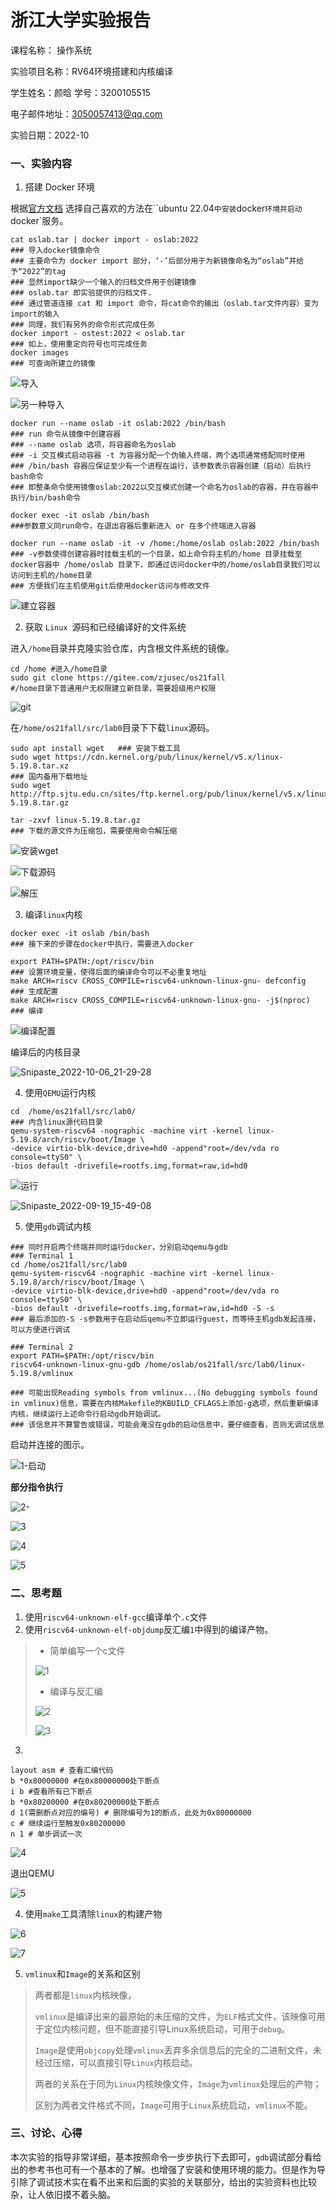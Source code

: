 # 浙江大学实验报告

课程名称： 操作系统

实验项目名称：RV64环境搭建和内核编译

学生姓名：颜晗 		学号：3200105515

电子邮件地址：3050057413@qq.com

实验日期：2022-10





### 一、实验内容

1. 搭建 Docker 环境

根据[官方文档](https://docs.docker.com/engine/install/ubuntu/) 选择自己喜欢的方法在``ubuntu 22.04`中安装`docker`环境并启动`docker`服务。

```shell
cat oslab.tar | docker import - oslab:2022
### 导入docker镜像命令
### 主要命令为 docker import 部分，‘-’后部分用于为新镜像命名为“oslab”并给予“2022”的tag
### 显然import缺少一个输入的归档文件用于创建镜像
### oslab.tar 即实验提供的归档文件.
### 通过管道连接 cat 和 import 命令，将cat命令的输出（oslab.tar文件内容）变为import的输入
### 同理，我们有另外的命令形式完成任务
docker import - ostest:2022 < oslab.tar
### 如上，使用重定向符号也可完成任务
docker images
### 可查询所建立的镜像
```

![导入](0images\4.1\导入.jpg)

![另一种导入](0images\4.1\另一种导入.jpg)

```shell
docker run --name oslab -it oslab:2022 /bin/bash
### run 命令从镜像中创建容器
### --name oslab 选项，将容器命名为oslab
### -i 交互模式启动容器 -t 为容器分配一个伪输入终端，两个选项通常搭配同时使用
### /bin/bash 容器应保证至少有一个进程在运行，该参数表示容器创建（启动）后执行bash命令
### 即整条命令使用镜像oslab:2022以交互模式创建一个命名为oslab的容器，并在容器中执行/bin/bash命令

docker exec -it oslab /bin/bash 
###参数意义同run命令，在退出容器后重新进入 or 在多个终端进入容器

docker run --name oslab -it -v /home:/home/oslab oslab:2022 /bin/bash
### -v参数使得创建容器时挂载主机的一个目录，如上命令将主机的/home 目录挂载至docker容器中 /home/oslab 目录下，即通过访问docker中的/home/oslab目录我们可以访问到主机的/home目录
### 方便我们在主机使用git后使用docker访问与修改文件
```

![建立容器](0images\4.1\建立容器.jpg)

2. 获取 `Linux `源码和已经编译好的文件系统

进入`/home`目录并克隆实验仓库，内含根文件系统的镜像。

```shell
cd /home #进入/home目录
sudo git clone https://gitee.com/zjusec/os21fall 
#/home目录下普通用户无权限建立新目录，需要超级用户权限

```

![git](0images\4.2\git.jpg)

在`/home/os21fall/src/lab0`目录下下载`linux`源码。

```shell
sudo apt install wget   ### 安装下载工具
sudo wget https://cdn.kernel.org/pub/linux/kernel/v5.x/linux-5.19.8.tar.xz
### 国内备用下载地址
sudo wget http://ftp.sjtu.edu.cn/sites/ftp.kernel.org/pub/linux/kernel/v5.x/linux-5.19.8.tar.gz 

tar -zxvf linux-5.19.8.tar.gz
### 下载的源文件为压缩包，需要使用命令解压缩
```

![安装wget](0images\4.2\安装wget.jpg)

![下载源码](0images\4.2\下载源码.jpg)

![解压](0images\4.2\解压.jpg)

3. 编译`linux`内核

```shell
docker exec -it oslab /bin/bash
### 接下来的步骤在docker中执行，需要进入docker

export PATH=$PATH:/opt/riscv/bin
### 设置环境变量，使得后面的编译命令可以不必重复地址
make ARCH=riscv CROSS_COMPILE=riscv64-unknown-linux-gnu- defconfig   
### 生成配置
make ARCH=riscv CROSS_COMPILE=riscv64-unknown-linux-gnu- -j$(nproc)
### 编译
```

![编译配置](0images\4.3\编译配置.jpg)

编译后的内核目录

![Snipaste_2022-10-06_21-29-28](0images\4.3\Snipaste_2022-10-06_21-29-28.jpg)

4. 使用`QEMU`运行内核

```shell
cd  /home/os21fall/src/lab0/
### 内含linux源代码目录
qemu-system-riscv64 -nographic -machine virt -kernel linux-5.19.8/arch/riscv/boot/Image \
-device virtio-blk-device,drive=hd0 -append"root=/dev/vda ro console=ttyS0" \
-bios default -drivefile=rootfs.img,format=raw,id=hd0
```

![运行](0images\4.4\运行.jpg)

![Snipaste_2022-09-19_15-49-08](0images\4.4\Snipaste_2022-09-19_15-49-08.jpg)

5. 使用`gdb`调试内核

```shell
### 同时开启两个终端并同时运行docker，分别启动qemu与gdb
### Terminal 1
cd /home/os21fall/src/lab0
qemu-system-riscv64 -nographic -machine virt -kernel linux-5.19.8/arch/riscv/boot/Image \
-device virtio-blk-device,drive=hd0 -append"root=/dev/vda ro console=ttyS0" \
-bios default -drivefile=rootfs.img,format=raw,id=hd0 -S -s
### 最后添加的-S -s参数用于在启动后qemu不立即运行guest，而等待主机gdb发起连接，可以方便进行调试

### Terminal 2
export PATH=$PATH:/opt/riscv/bin
riscv64-unknown-linux-gnu-gdb /home/oslab/os21fall/src/lab0/linux-5.19.8/vmlinux

### 可能出现Reading symbols from vmlinux...(No debugging symbols found in vmlinux)信息，需要在内核Makefile的KBUILD_CFLAGS上添加-g选项，然后重新编译内核，继续运行上述命令行启动gdb开始调试。
### 该信息并不算警告或错误，可能会淹没在gdb的启动信息中，要仔细查看，否则无调试信息
```

启动并连接的图示。

![1-启动](0images\4.5\1-启动.jpg)



**部分指令执行**

![2-](0images\4.5\2-.jpg)

![3](0images\4.5\3.jpg)

![4](0images\4.5\4.jpg)

![5](0images\4.5\5.jpg)



### 二、思考题

1. 使用`riscv64-unknown-elf-gcc`编译单个`.c`文件
2. 使用`riscv64-unknown-elf-objdump`反汇编`1`中得到的编译产物。

>* 简单编写一个c文件
>
>![1](0images\4.6\1.jpg)
>
>* 编译与反汇编
>
>![2](0images\4.6\2.jpg)
>
>![3](0images\4.6\3.jpg)



3. 

```shell
layout asm # 查看汇编代码
b *0x80000000 #在0x80000000处下断点
i b #查看所有已下断点
b *0x80200000 #在0x80200000处下断点
d 1(需删断点对应的编号) # 删除编号为1的断点，此处为0x80000000
c # 继续运行至触发0x80200000
n 1 # 单步调试一次
```

![4](0images\4.6\4.jpg)

退出QEMU

![5](0images\4.6\5.jpg)

4. 使用`make`工具清除`linux`的构建产物

![6](0images\4.6\6.jpg)

![7](0images\4.6\7.jpg)



5. `vmlinux`和`Image`的关系和区别

>两者都是`linux`内核映像，
>
>`vmlinux`是编译出来的最原始的未压缩的文件，为`ELF`格式文件，该映像可用于定位内核问题，但不能直接引导Linux系统启动，可用于`debug`。
>
>`Image`是使用`objcopy`处理`vmlinux`丢弃多余信息后的完全的二进制文件，未经过压缩，可以直接引导`Linux`内核启动。
>
>两者的关系在于同为`Linux`内核映像文件，`Image`为`vmlinux`处理后的产物；
>
>区别为两者文件格式不同，`Image`可用于`Linux`系统启动，`vmlinux`不能。



### 三、讨论、心得

本次实验的指导非常详细，基本按照命令一步步执行下去即可，`gdb`调试部分看给出的参考书也可有一个基本的了解。也增强了安装和使用环境的能力。但是作为导引除了调试技术实在看不出来和后面的实验的关联部分，给出的实验资料也比较杂，让人依旧摸不着头脑。
